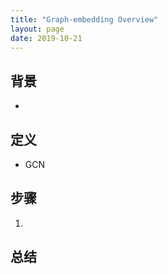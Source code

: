 ```yaml
---
title: "Graph-embedding Overview"
layout: page
date: 2019-10-21
---
```


## 背景

- 

## 定义

- GCN

## 步骤

1.
    
## 总结

